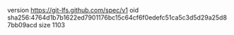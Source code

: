 version https://git-lfs.github.com/spec/v1
oid sha256:4764d1b7b1622ed7901176bc15c64cf6f0edefc51ca5c3d5d29a25d87bb09acd
size 1103
